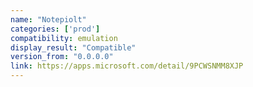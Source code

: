 ```yaml
---
name: "Notepiolt"
categories: ['prod']
compatibility: emulation
display_result: "Compatible"
version_from: "0.0.0.0"
link: https://apps.microsoft.com/detail/9PCWSNMM8XJP
---
```

